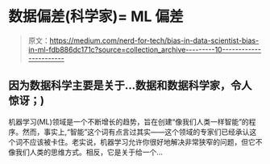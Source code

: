 # 数据偏差(科学家)= ML 偏差

> 原文：<https://medium.com/nerd-for-tech/bias-in-data-scientist-bias-in-ml-fdb886dc171c?source=collection_archive---------10----------------------->

## 因为数据科学主要是关于…数据和数据科学家，令人惊讶；)

机器学习(ML)领域是一个不断增长的趋势，旨在创建“像我们人类一样智能”的程序。然而，事实上,“智能”这个词有点言过其实——这个领域的专家们已经承认这个词不应该被卡住。老实说，机器学习允许你很好地解决非常狭窄的问题，但它不像我们人类的思维方式。相反，它是关于给一个…